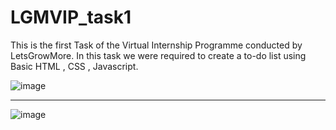 # LGMVIP_task1
This is the first Task of the Virtual Internship Programme conducted by LetsGrowMore. In this task we were required to create a to-do list using Basic HTML , CSS , Javascript.

![image](https://user-images.githubusercontent.com/97308605/191931156-10f622da-915d-4dc9-aa1d-1bae107385f7.png)
<br>
<hr>

![image](https://user-images.githubusercontent.com/97308605/191931794-ad66cda5-0861-44fe-87d9-10874ac3b4a6.png)
